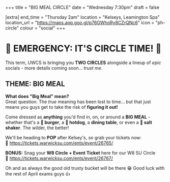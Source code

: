 +++
title = "BIG MEAL CIRCLE"
date = "Wednesday 7:30pm"
draft = false

[extra]
end_time = "Thursday 2am"
location = "Kelseys, Leamington Spa"
location_url = "https://maps.app.goo.gl/p76GWhoRy8CZrQNc6"
icon = "ph-circle"
colour = "social"
+++
# **:rotating_light: EMERGENCY: IT'S CIRCLE TIME! :rotating_light:**

This term, UWCS is bringing you **TWO CIRCLES** alongside a lineup of *epic* socials - more details coming soon... *trust me*. 

## **THEME: BIG MEAL**

**What does "Big Meal" mean?**\
Great question. The *true* meaning has been lost to time... but that just means you guys get to take the risk of **figuring it out!**  

Come dressed as **anything** you'd find in, on, or around a **BIG MEAL** - whether that's a **:hamburger: burger**, a **:hotdog: hotdog**, a **dining table**, or even a **:salt: salt shaker**. The wilder, the better! 

We'll be heading to **POP** after Kelsey's, so grab your tickets now:\
:link: <https://tickets.warwicksu.com/ents/event/26765/>


**BONUS:** Snag your **W8 Circle + Event Ticket** here for our W8 SU Circle\
:link: <https://tickets.warwicksu.com/ents/event/26767/>

Oh and as always the good old trusty bucket will be there :grin: 
Good luck with the rest of April exams guys :thumbsup:
